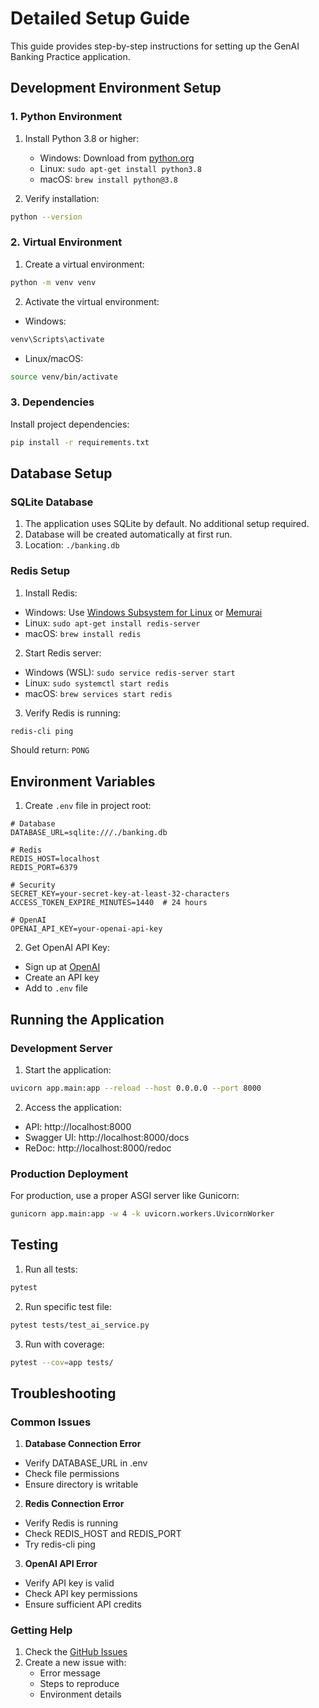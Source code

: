 # Detailed Setup Guide

This guide provides step-by-step instructions for setting up the GenAI Banking Practice application.

## Development Environment Setup

### 1. Python Environment

1. Install Python 3.8 or higher:
   - Windows: Download from [python.org](https://www.python.org/downloads/)
   - Linux: `sudo apt-get install python3.8`
   - macOS: `brew install python@3.8`

2. Verify installation:
```bash
python --version
```

### 2. Virtual Environment

1. Create a virtual environment:
```bash
python -m venv venv
```

2. Activate the virtual environment:
- Windows:
```bash
venv\Scripts\activate
```
- Linux/macOS:
```bash
source venv/bin/activate
```

### 3. Dependencies

Install project dependencies:
```bash
pip install -r requirements.txt
```

## Database Setup

### SQLite Database

1. The application uses SQLite by default. No additional setup required.
2. Database will be created automatically at first run.
3. Location: `./banking.db`

### Redis Setup

1. Install Redis:
- Windows: Use [Windows Subsystem for Linux](https://redis.io/docs/getting-started/installation/install-redis-on-windows/) or [Memurai](https://www.memurai.com/)
- Linux: `sudo apt-get install redis-server`
- macOS: `brew install redis`

2. Start Redis server:
- Windows (WSL): `sudo service redis-server start`
- Linux: `sudo systemctl start redis`
- macOS: `brew services start redis`

3. Verify Redis is running:
```bash
redis-cli ping
```
Should return: `PONG`

## Environment Variables

1. Create `.env` file in project root:
```env
# Database
DATABASE_URL=sqlite:///./banking.db

# Redis
REDIS_HOST=localhost
REDIS_PORT=6379

# Security
SECRET_KEY=your-secret-key-at-least-32-characters
ACCESS_TOKEN_EXPIRE_MINUTES=1440  # 24 hours

# OpenAI
OPENAI_API_KEY=your-openai-api-key
```

2. Get OpenAI API Key:
- Sign up at [OpenAI](https://platform.openai.com/)
- Create an API key
- Add to `.env` file

## Running the Application

### Development Server

1. Start the application:
```bash
uvicorn app.main:app --reload --host 0.0.0.0 --port 8000
```

2. Access the application:
- API: http://localhost:8000
- Swagger UI: http://localhost:8000/docs
- ReDoc: http://localhost:8000/redoc

### Production Deployment

For production, use a proper ASGI server like Gunicorn:

```bash
gunicorn app.main:app -w 4 -k uvicorn.workers.UvicornWorker
```

## Testing

1. Run all tests:
```bash
pytest
```

2. Run specific test file:
```bash
pytest tests/test_ai_service.py
```

3. Run with coverage:
```bash
pytest --cov=app tests/
```

## Troubleshooting

### Common Issues

1. **Database Connection Error**
- Verify DATABASE_URL in .env
- Check file permissions
- Ensure directory is writable

2. **Redis Connection Error**
- Verify Redis is running
- Check REDIS_HOST and REDIS_PORT
- Try redis-cli ping

3. **OpenAI API Error**
- Verify API key is valid
- Check API key permissions
- Ensure sufficient API credits

### Getting Help

1. Check the [GitHub Issues](https://github.com/Yallareddy-p/GenAI_BankingPractice/issues)
2. Create a new issue with:
   - Error message
   - Steps to reproduce
   - Environment details 